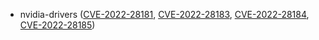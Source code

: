 - nvidia-drivers ([CVE-2022-28181](https://nvd.nist.gov/vuln/detail/CVE-2022-28181), [CVE-2022-28183](https://nvd.nist.gov/vuln/detail/CVE-2022-28183), [CVE-2022-28184](https://nvd.nist.gov/vuln/detail/CVE-2022-28184), [CVE-2022-28185](https://nvd.nist.gov/vuln/detail/CVE-2022-28185))
